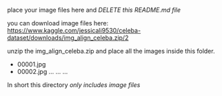 place your image files here and *DELETE this README.md file*

you can download image files here: https://www.kaggle.com/jessicali9530/celeba-dataset/downloads/img_align_celeba.zip/2

unzip the img_align_celeba.zip and place all the images inside this folder.

- 00001.jpg
- 00002.jpg
...
...
...


In short this directory *only includes image files*
